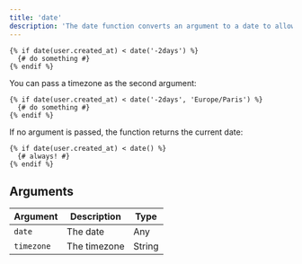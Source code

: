 ```yaml
---
title: 'date'
description: 'The date function converts an argument to a date to allow date comparison.'
---
```


```canvas
{% if date(user.created_at) < date('-2days') %}
  {# do something #}
{% endif %}
```

You can pass a timezone as the second argument:

```canvas
{% if date(user.created_at) < date('-2days', 'Europe/Paris') %}
  {# do something #}
{% endif %}
```

If no argument is passed, the function returns the current date:

```canvas
{% if date(user.created_at) < date() %}
  {# always! #}
{% endif %}
```

## Arguments

Argument   | Description  | Type
---------- | ------------ | ------
`date`     | The date     | Any
`timezone` | The timezone | String
